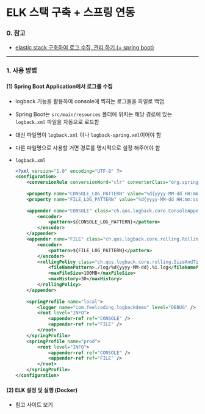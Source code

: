 # ELK 스택 구축 + 스프링 연동

### 0. 참고

- [elastic stack 구축하여 로그 수집, 관리 하기 (+ spring boot)](https://dgjinsu.tistory.com/34)

---

### 1. 사용 방법

#### **(1) Spring Boot Application에서 로그를 수집**

-  logback 기능을 활용하여 console에 찍히는 로그들을 파일로 백업
-  Spring Boot는 `src/main/resources` 폴더에 위치는 해당 경로에 있는 `logback.xml` 파일을 자동으로 로드함
  -  대신 파일명이 `logback.xml` 이나 `logback-spring.xml`이어야 함
  -  다른 파일명으로 사용할 거면 경로를 명시적으로 설정 해주어야 함
  

- `logback.xml`

  ```xml
  <?xml version="1.0" encoding="UTF-8" ?>
  <configuration>
      <conversionRule conversionWord="clr" converterClass="org.springframework.boot.logging.logback.ColorConverter" />
   
      <property name="CONSOLE_LOG_PATTERN" value="%d{yyyy-MM-dd HH:mm:ss.SSS} [%thread] %clr(%5level) %cyan(%logger) - %msg%n" />
      <property name="FILE_LOG_PATTERN" value="%d{yyyy-MM-dd HH:mm:ss.SSS} [%thread] %5level %logger - %msg%n" />
   
      <appender name="CONSOLE" class="ch.qos.logback.core.ConsoleAppender">
          <encoder>
              <pattern>${CONSOLE_LOG_PATTERN}</pattern>
          </encoder>
      </appender>
      <appender name="FILE" class="ch.qos.logback.core.rolling.RollingFileAppender">
          <encoder>
              <pattern>${FILE_LOG_PATTERN}</pattern>
          </encoder>
          <rollingPolicy class="ch.qos.logback.core.rolling.SizeAndTimeBasedRollingPolicy">
              <fileNamePattern>./log/%d{yyyy-MM-dd}.%i.log</fileNamePattern>
              <maxFileSize>100MB</maxFileSize>
              <maxHistory>30</maxHistory>
          </rollingPolicy>
      </appender>
   
      <springProfile name="local">
          <logger name="com.feelcoding.logbackdemo" level="DEBUG" />
          <root level="INFO">
              <appender-ref ref="CONSOLE" />
              <appender-ref ref="FILE" />
          </root>
      </springProfile>
      <springProfile name="prod">
          <root level="INFO">
              <appender-ref ref="CONSOLE" />
              <appender-ref ref="FILE" />
          </root>
      </springProfile>
  </configuration>
  ```



#### **(2) ELK 설정 및 실행 (Docker)**

- 참고 사이트 보기